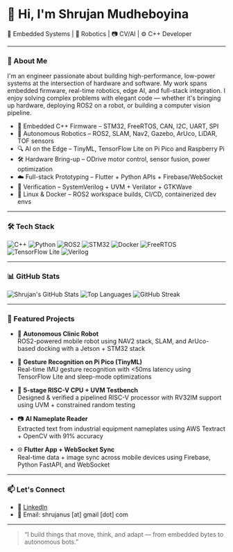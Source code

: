 # 👋 Hi, I'm Shrujan Mudheboyina

🔧 Embedded Systems | 🤖 Robotics | 📷 CV/AI | ⚙️ C++ Developer

---

### 🚀 About Me

I'm an engineer passionate about building high-performance, low-power systems at the intersection of hardware and software. My work spans embedded firmware, real-time robotics, edge AI, and full-stack integration. I enjoy solving complex problems with elegant code — whether it's bringing up hardware, deploying ROS2 on a robot, or building a computer vision pipeline.

- 🔌 Embedded C++ Firmware – STM32, FreeRTOS, CAN, I2C, UART, SPI  
- 🤖 Autonomous Robotics – ROS2, SLAM, Nav2, Gazebo, ArUco, LiDAR, TOF sensors  
- 🔍 AI on the Edge – TinyML, TensorFlow Lite on Pi Pico and Raspberry Pi  
- 🛠️ Hardware Bring-up – ODrive motor control, sensor fusion, power optimization  
- ☁️ Full-stack Prototyping – Flutter + Python APIs + Firebase/WebSocket  
- 🧪 Verification – SystemVerilog + UVM + Verilator + GTKWave  
- 🐧 Linux & Docker – ROS2 workspace builds, CI/CD, containerized dev envs  

---

### 🛠️ Tech Stack

![C++](https://img.shields.io/badge/C++-00599C?style=flat&logo=cplusplus&logoColor=white)
![Python](https://img.shields.io/badge/Python-3670A0?style=flat&logo=python&logoColor=white)
![ROS2](https://img.shields.io/badge/ROS2-22314E?style=flat&logo=ros&logoColor=white)
![STM32](https://img.shields.io/badge/STM32-03234B?style=flat&logo=stmicroelectronics&logoColor=white)
![Docker](https://img.shields.io/badge/Docker-2496ED?style=flat&logo=docker&logoColor=white)
![FreeRTOS](https://img.shields.io/badge/FreeRTOS-4E9BCD?style=flat&logo=freertos&logoColor=white)
![TensorFlow Lite](https://img.shields.io/badge/TFLite-F9AB00?style=flat&logo=tensorflow&logoColor=white)
![Verilog](https://img.shields.io/badge/SystemVerilog-DC382D?style=flat&logo=verilog&logoColor=white)

---

### 📊 GitHub Stats

![Shrujan's GitHub Stats](https://github-readme-stats.vercel.app/api?username=shrujanus&show_icons=true&theme=tokyonight&count_private=true)
![Top Languages](https://github-readme-stats.vercel.app/api/top-langs/?username=shrujanus&layout=compact&theme=tokyonight)
![GitHub Streak](https://streak-stats.demolab.com?user=shrujanus&theme=tokyonight&hide_border=false)

---

### 🧠 Featured Projects

- 🦾 **Autonomous Clinic Robot**  
  ROS2-powered mobile robot using NAV2 stack, SLAM, and ArUco-based docking with a Jetson + STM32 stack

- 🧠 **Gesture Recognition on Pi Pico (TinyML)**  
  Real-time IMU gesture recognition with <50ms latency using TensorFlow Lite and sleep-mode optimizations

- 🧪 **5-stage RISC-V CPU + UVM Testbench**  
  Designed & verified a pipelined RISC-V processor with RV32IM support using UVM + constrained random testing

- 📷 **AI Nameplate Reader**  
  Extracted text from industrial equipment nameplates using AWS Textract + OpenCV with 91% accuracy

- 🌐 **Flutter App + WebSocket Sync**  
  Real-time data + image sync across mobile devices using Firebase, Python FastAPI, and WebSocket

---

### 📫 Let's Connect

- 📎 [LinkedIn](https://www.linkedin.com/in/shrujanmutheboyina/)
- 💌 Email: shrujanus [at] gmail [dot] com

---

> “I build things that move, think, and adapt — from embedded bytes to autonomous bots.”

